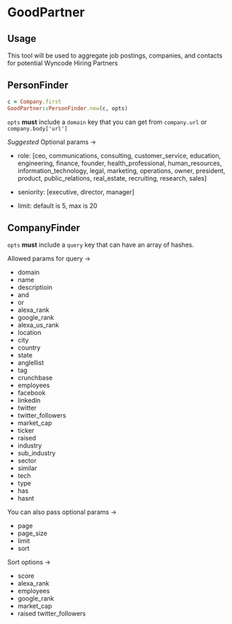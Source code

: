 # GoodPartner

## Usage

This tool will be used to aggregate job postings,
companies, and contacts for potential Wyncode Hiring Partners

## PersonFinder

```ruby
c = Company.first
GoodPartner::PersonFinder.new(c, opts)
```

`opts` **must** include a `domain` key
that you can get from `company.url` or `company.body['url']`

_Suggested_ Optional params ->
 - role:      [ceo, communications, consulting, customer_service, education, engineering, finance, founder,
               health_professional, human_resources, information_technology, legal, marketing, operations,
               owner, president, product, public_relations, real_estate, recruiting, research, sales]

 - seniority: [executive, director, manager]
 
 - limit: default is 5, max is 20

## CompanyFinder

`opts` **must** include a `query` key
that can have an array of hashes.

Allowed params for query ->

 - domain
 - name
 - descriptioin
 - and
 - or
 - alexa_rank
 - google_rank
 - alexa_us_rank
 - location
 - city
 - country
 - state
 - anglellist
 - tag
 - crunchbase
 - employees
 - facebook
 - linkedin
 - twitter
 - twitter_followers
 - market_cap
 - ticker
 - raised
 - industry
 - sub_industry
 - sector
 - similar
 - tech
 - type
 - has
 - hasnt

You can also pass optional params ->
 - page
 - page_size
 - limit
 - sort

Sort options ->
 - score
 - alexa_rank
 - employees
 - google_rank
 - market_cap
 - raised twitter_followers
